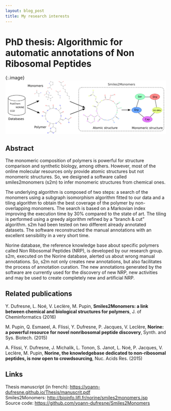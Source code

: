 ```yaml
---
layout: blog_post
title: My research interests
---
```


# PhD thesis: Algorithmic for automatic annotations of Non Ribosomal Peptides

{:.image}
![s2m_graphical_abstract](images/graphical_abstract.png)

## Abstract

The monomeric composition of polymers is powerful for structure comparison and synthetic
biology, among others. However, most of the online molecular resources only provide
atomic structures but not monomeric structures. So, we designed a software called
smiles2monomers (s2m) to infer monomeric structures from chemical ones.  

The underlying algorithm is composed of two steps: a search of the monomers using
a subgraph isomorphism algorithm fitted to our data and a tiling algorithm to obtain the
best coverage of the polymer by non-overlapping monomers. The search is based on a
Markovian index improving the execution time by 30% compared to the state of art. The
tiling is performed using a greedy algorithm refined by a “branch & cut” algorithm. s2m
had been tested on two different already annotated datasets. The software reconstructed
the manual annotations with an excellent sensibility in a very short time.  

Norine database, the reference knowledge base about specific polymers called Non Ribosomal
Peptides (NRP), is developed by our research group. s2m, executed on the Norine
database, alerted us about wrong manual annotations. So, s2m not only creates new annotations,
but also facilitates the process of annotation curation. The new annotations
generated by the software are currently used for the discovery of new NRP, new activities
and may be used to create completely new and artificial NRP.

## Related publications
Y. Dufresne, L. Noé, V. Leclère, M. Pupin, **Smiles2Monomers: a link between
chemical and biological structures for polymers**, J. of Cheminformatics (2016)  

M. Pupin, Q. Esmaeel, A. Flissi, Y. Dufresne, P. Jacques, V. Leclère, **Norine: a
powerful resource for novel nonribosomal peptide discovery**, Synth. and Sys.
Biotech. (2015)  

A. Flissi, Y. Dufresne, J. Michalik, L. Tonon, S. Janot, L. Noé, P. Jacques, V.
Leclère, M. Pupin, **Norine, the knowledgebase dedicated to non-ribosomal
peptides, is now open to crowdsourcing**, Nuc. Acids Res. (2015)  


## Links
Thesis manuscript (in french): <https://yoann-dufresne.github.io/Thesis/manuscrit.pdf>  
Smiles2Monomers: <http://bioinfo.lifl.fr/norine/smiles2monomers.jsp>  
Source code: <https://github.com/yoann-dufresne/Smiles2Monomers>  
